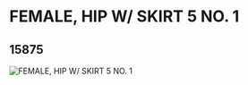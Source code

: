 # FEMALE, HIP W/ SKIRT 5 NO. 1
## 15875
![FEMALE, HIP W/ SKIRT 5 NO. 1](https://lc-www-live-s.legocdn.com/media/bricks/5/2/6055649.jpg)
